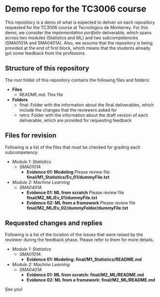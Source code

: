# Demo repo for the TC3006 course
This repository is a demo of what is expected to deliver on each repository requested for the TC3006 course at Tecnológico de Monterrey. For this demo, we consider the *implementation portfolio* deliverable, which spans across two modules (Statistics and ML) and two subcompetencies (SMA0101A and SMA0401A). Also, we assume that the repository is being provided at the end of first block, which means that the students already got some feedback from the professors. 

## Structure of this repository
The root folder of this repository contains the following files and folders: 

* **Files**
  * README.md: This file  
* **Folders**
  * final: Folder with the information about the final deliverables, which include the changes that the reviewers asked for
  * retro: Folder with the information about the draft version of each deliverable, which are provided for requesting feedback

## Files for revision
Following is a list of the files that must be checked for grading each subcompetency: 

* *Module 1: Statistics*
	* *SMA0101A*
		* **Evidence 01: Modeling** Please review file **final/M1_Statistics/Ev_01/dummyFile.txt**
* *Module 2: Machine Learning*
	* *SMA0401A*
		* **Evidence 01: ML from scratch** Please review file **final/M2_ML/Ev_01/dummyFile.txt**
		* **Evidence 02: ML from a framework** Please review file **final/M2_ML/Ev_02/dummyFolder/dummyFile.txt**


## Requested changes and replies
Following is a list of the location of the issues that were raised by the reviewer during the feedback phase. Please refer to them for more details.

* *Module 1: Statistics*
	* *SMA0101A*
		* **Evidence 01: Modeling: final/M1_Statistics/README.md**
* *Module 2: Machine Learning*
	* *SMA0401A*
		* **Evidence 01: ML from scratch: final/M2_ML/README.md**
		* **Evidence 02: ML from a framework: final/M2_ML/README.md**
		

See you!

